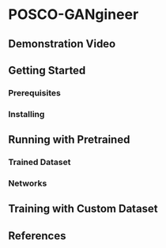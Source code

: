 # POSCO-GANgineer

## Demonstration Video

## Getting Started

### Prerequisites

### Installing

## Running with Pretrained

### Trained Dataset

### Networks

## Training with Custom Dataset

## References
